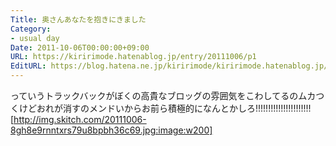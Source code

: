 ```yaml
---
Title: 奥さんあなたを抱きにきました
Category:
- usual day
Date: 2011-10-06T00:00:00+09:00
URL: https://kiririmode.hatenablog.jp/entry/20111006/p1
EditURL: https://blog.hatena.ne.jp/kiririmode/kiririmode.hatenablog.jp/atom/entry/8454420450078210863
---
```



っていうトラックバックがぼくの高貴なブロッグの雰囲気をこわしてるのムカつくけどおれが消すのメンドいからお前ら積極的になんとかしろ!!!!!!!!!!!!!!!!!!!!!!
[http://img.skitch.com/20111006-8gh8e9rnntxrs79u8bpbh36c69.jpg:image:w200]
